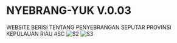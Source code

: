 # NYEBRANG-YUK V.0.03
WEBSITE BERISI TENTANG PENYEBRANGAN SEPUTAR PROVINSI KEPULAUAN RIAU
#SC
![S2](https://github.com/tulusmr/NYEBRANG-YUK/assets/136961721/dcedcf59-baf5-462d-963e-5e0118833e8b)
![S3](https://github.com/tulusmr/NYEBRANG-YUK/assets/136961721/dec40b07-09a4-405c-b3b7-0883bb79f839)
